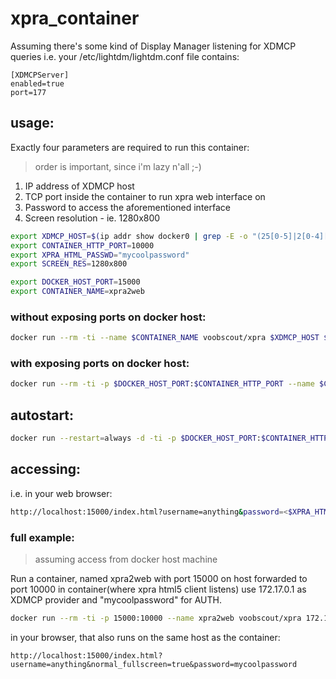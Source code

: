 # xpra_container
Assuming there's some kind of Display Manager listening for XDMCP queries
i.e. your /etc/lightdm/lightdm.conf file contains:

```
[XDMCPServer]
enabled=true
port=177
```

## usage:
Exactly four parameters are required to run this container:
> order is important, since i'm lazy n'all ;-)

  1. IP address of XDMCP host
  2. TCP port inside the container to run xpra web interface on
  3. Password to access the aforementioned interface
  4. Screen resolution - ie. 1280x800

```bash
export XDMCP_HOST=$(ip addr show docker0 | grep -E -o "(25[0-5]|2[0-4][0-9]|[01]?[0-9][0-9]?)\.(25[0-5]|2[0-4][0-9]|[01]?[0-9][0-9]?)\.(25[0-5]|2[0-4][0-9]|[01]?[0-9][0-9]?)\.(25[0-5]|2[0-4][0-9]|[01]?[0-9][0-9]?)")
export CONTAINER_HTTP_PORT=10000
export XPRA_HTML_PASSWD="mycoolpassword"
export SCREEN_RES=1280x800

export DOCKER_HOST_PORT=15000
export CONTAINER_NAME=xpra2web
```

### without exposing ports on docker host:

```bash
docker run --rm -ti --name $CONTAINER_NAME voobscout/xpra $XDMCP_HOST $CONTAINER_HTTP_PORT $XPRA_HTML_PASSWD $SCREEN_RES
```

### with exposing ports on docker host:

```bash
docker run --rm -ti -p $DOCKER_HOST_PORT:$CONTAINER_HTTP_PORT --name $CONTAINER_NAME voobscout/xpra $XDMCP_HOST $CONTAINER_HTTP_PORT $XPRA_HTML_PASSWD $SCREEN_RES
```

## autostart:

```bash
docker run --restart=always -d -ti -p $DOCKER_HOST_PORT:$CONTAINER_HTTP_PORT --name $CONTAINER_NAME voobscout/xpra $XDMCP_HOST $CONTAINER_HTTP_PORT $XPRA_HTML_PASSWD $SCREEN_RES
```

## accessing:
i.e. in your web browser:

```bash
http://localhost:15000/index.html?username=anything&password=<$XPRA_HTML_PASSWD>
```

### full example:
> assuming access from docker host machine

Run a container, named xpra2web with port 15000 on host forwarded to port 10000 in container(where xpra html5 client listens) use 172.17.0.1 as XDMCP provider and "mycoolpassword" for AUTH.

```bash
docker run --rm -ti -p 15000:10000 --name xpra2web voobscout/xpra 172.17.0.1 10000 mycoolpassword
```

in your browser, that also runs on the same host as the container:

```
http://localhost:15000/index.html?username=anything&normal_fullscreen=true&password=mycoolpassword
```
